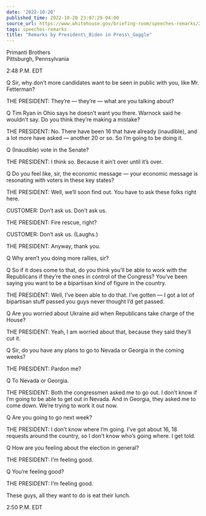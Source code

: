 ```yaml
---
date: '2022-10-20'
published_time: 2022-10-20 23:07:29-04:00
source_url: https://www.whitehouse.gov/briefing-room/speeches-remarks/2022/10/20/remarks-by-president-biden-in-press-gaggle-8/
tags: speeches-remarks
title: "Remarks by President\_Biden in Press\_Gaggle"
---
```

 
Primanti Brothers  
Pittsburgh, Pennsylvania

2:48 P.M. EDT

Q Sir, why don’t more candidates want to be seen in public with you,
like Mr. Fetterman?

THE PRESIDENT: They’re — they’re — what are you talking about?

Q Tim Ryan in Ohio says he doesn’t want you there. Warnock said he
wouldn’t say. Do you think they’re making a mistake?

THE PRESIDENT: No. There have been 16 that have already (inaudible), and
a lot more have asked — another 20 or so. So I’m going to be doing it.

Q (Inaudible) vote in the Senate?

THE PRESIDENT: I think so. Because it ain’t over until it’s over.

Q Do you feel like, sir, the economic message — your economic message is
resonating with voters in these key states?

THE PRESIDENT: Well, we’ll soon find out. You have to ask these folks
right here.

CUSTOMER: Don’t ask us. Don’t ask us.

THE PRESIDENT: Fire rescue, right?

CUSTOMER: Don’t ask us. (Laughs.)

THE PRESIDENT: Anyway, thank you.

Q Why aren’t you doing more rallies, sir?

Q So if it does come to that, do you think you’ll be able to work with
the Republicans if they’re the ones in control of the Congress? You’ve
been saying you want to be a bipartisan kind of figure in the country.

THE PRESIDENT: Well, I’ve been able to do that. I’ve gotten — I got a
lot of bipartisan stuff passed you guys never thought I’d get passed.

Q Are you worried about Ukraine aid when Republicans take charge of the
House?

THE PRESIDENT: Yeah, I am worried about that, because they said they’ll
cut it.

Q Sir, do you have any plans to go to Nevada or Georgia in the coming
weeks?

THE PRESIDENT: Pardon me?

Q To Nevada or Georgia.

THE PRESIDENT: Both the congressmen asked me to go out. I don’t know if
I’m going to be able to get out in Nevada. And in Georgia, they asked me
to come down. We’re trying to work it out now.

Q Are you going to go next week?

THE PRESIDENT: I don’t know where I’m going. I’ve got about 16, 18
requests around the country, so I don’t know who’s going where. I get
told.

Q How are you feeling about the election in general?

THE PRESIDENT: I’m feeling good.

Q You’re feeling good?

THE PRESIDENT: I’m feeling good.

These guys, all they want to do is eat their lunch.

2:50 P.M. EDT
